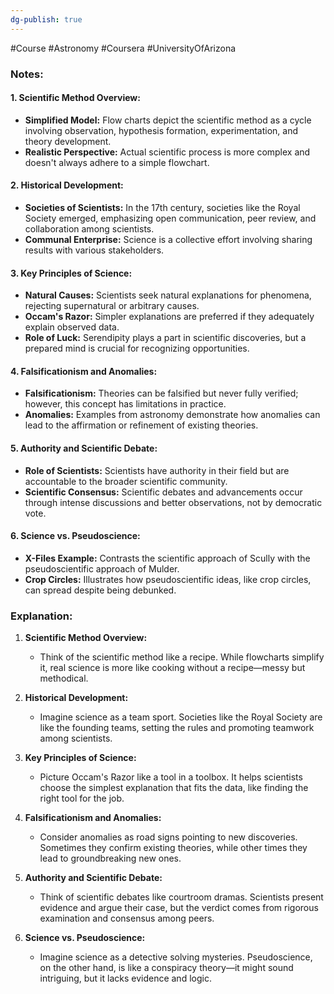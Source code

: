 ```yaml
---
dg-publish: true
---
```

#Course #Astronomy #Coursera #UniversityOfArizona 
### Notes:

#### 1. **Scientific Method Overview:**
   - **Simplified Model:** Flow charts depict the scientific method as a cycle involving observation, hypothesis formation, experimentation, and theory development.
   - **Realistic Perspective:** Actual scientific process is more complex and doesn't always adhere to a simple flowchart.

#### 2. **Historical Development:**
   - **Societies of Scientists:** In the 17th century, societies like the Royal Society emerged, emphasizing open communication, peer review, and collaboration among scientists.
   - **Communal Enterprise:** Science is a collective effort involving sharing results with various stakeholders.

#### 3. **Key Principles of Science:**
   - **Natural Causes:** Scientists seek natural explanations for phenomena, rejecting supernatural or arbitrary causes.
   - **Occam's Razor:** Simpler explanations are preferred if they adequately explain observed data.
   - **Role of Luck:** Serendipity plays a part in scientific discoveries, but a prepared mind is crucial for recognizing opportunities.

#### 4. **Falsificationism and Anomalies:**
   - **Falsificationism:** Theories can be falsified but never fully verified; however, this concept has limitations in practice.
   - **Anomalies:** Examples from astronomy demonstrate how anomalies can lead to the affirmation or refinement of existing theories.

#### 5. **Authority and Scientific Debate:**
   - **Role of Scientists:** Scientists have authority in their field but are accountable to the broader scientific community.
   - **Scientific Consensus:** Scientific debates and advancements occur through intense discussions and better observations, not by democratic vote.

#### 6. **Science vs. Pseudoscience:**
   - **X-Files Example:** Contrasts the scientific approach of Scully with the pseudoscientific approach of Mulder.
   - **Crop Circles:** Illustrates how pseudoscientific ideas, like crop circles, can spread despite being debunked.

### Explanation:

1. **Scientific Method Overview:**
   - Think of the scientific method like a recipe. While flowcharts simplify it, real science is more like cooking without a recipe—messy but methodical.

2. **Historical Development:**
   - Imagine science as a team sport. Societies like the Royal Society are like the founding teams, setting the rules and promoting teamwork among scientists.

3. **Key Principles of Science:**
   - Picture Occam's Razor like a tool in a toolbox. It helps scientists choose the simplest explanation that fits the data, like finding the right tool for the job.

4. **Falsificationism and Anomalies:**
   - Consider anomalies as road signs pointing to new discoveries. Sometimes they confirm existing theories, while other times they lead to groundbreaking new ones.

5. **Authority and Scientific Debate:**
   - Think of scientific debates like courtroom dramas. Scientists present evidence and argue their case, but the verdict comes from rigorous examination and consensus among peers.

6. **Science vs. Pseudoscience:**
   - Imagine science as a detective solving mysteries. Pseudoscience, on the other hand, is like a conspiracy theory—it might sound intriguing, but it lacks evidence and logic.